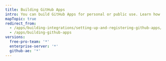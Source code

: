 ```yaml
---
title: Building GitHub Apps
intro: You can build GitHub Apps for personal or public use. Learn how to register and set up permissions and authentication options for GitHub Apps.
mapTopic: true
redirect_from:
  - /apps/building-integrations/setting-up-and-registering-github-apps/
  - /apps/building-github-apps
versions:
  free-pro-team: '*'
  enterprise-server: '*'
  github-ae: '*'
---
```


